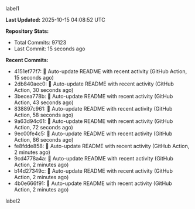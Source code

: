 
label1 
<!-- ACTIVITY_START -->
**Last Updated:** 2025-10-15 04:08:52 UTC

**Repository Stats:**
- Total Commits: 97123
- Last Commit: 15 seconds ago

**Recent Commits:**
- 4151ef77f7: 🤖 Auto-update README with recent activity (GitHub Action, 15 seconds ago)
- 2db840aec0: 🤖 Auto-update README with recent activity (GitHub Action, 30 seconds ago)
- 3becea778b: 🤖 Auto-update README with recent activity (GitHub Action, 43 seconds ago)
- 838897c961: 🤖 Auto-update README with recent activity (GitHub Action, 58 seconds ago)
- 9a63d94c61: 🤖 Auto-update README with recent activity (GitHub Action, 72 seconds ago)
- 9ec00fe4c5: 🤖 Auto-update README with recent activity (GitHub Action, 86 seconds ago)
- fe8fdde858: 🤖 Auto-update README with recent activity (GitHub Action, 2 minutes ago)
- 9cd4778a4a: 🤖 Auto-update README with recent activity (GitHub Action, 2 minutes ago)
- b14d27349c: 🤖 Auto-update README with recent activity (GitHub Action, 2 minutes ago)
- 4b0e666f91: 🤖 Auto-update README with recent activity (GitHub Action, 2 minutes ago)
<!-- ACTIVITY_END -->

label2
